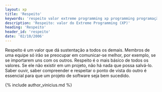```yaml
---
layout: xp
title: 'Respeito'
keywords: 'respeito valor extreme programming xp programming programação extrema'
description: 'Respeito: valor do Extreme Programming (XP)'
heading: 'Respeito'	
header_id: 'respeito'
date: '02/10/2006'
---
```


Respeito é um valor que dá sustentação a todos os demais. Membros de uma equipe só irão se preocupar em comunicar-se melhor, por exemplo, se se importarem uns com os outros. Respeito é o mais básico de todos os valores. Se ele não existir em um projeto, não há nada que possa salvá-lo. Saber ouvir, saber compreender e respeitar o ponto de vista do outro é essencial para que um projeto de software seja bem sucedido.

{% include author_vinicius.md %}